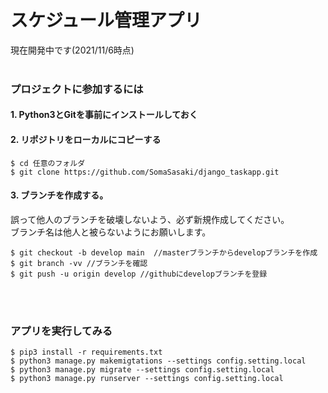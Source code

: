 # スケジュール管理アプリ
現在開発中です(2021/11/6時点)
<br>
<br>

### プロジェクトに参加するには


#### 1. Python3とGitを事前にインストールしておく
#### 2. リポジトリをローカルにコピーする

```
$ cd 任意のフォルダ
$ git clone https://github.com/SomaSasaki/django_taskapp.git
```

#### 3. ブランチを作成する。<br>
誤って他人のブランチを破壊しないよう、必ず新規作成してください。<br>
ブランチ名は他人と被らないようにお願いします。

```
$ git checkout -b develop main  //masterブランチからdevelopブランチを作成
$ git branch -vv //ブランチを確認
$ git push -u origin develop //githubにdevelopブランチを登録
```

<br>
<br>

### アプリを実行してみる

```
$ pip3 install -r requirements.txt
$ python3 manage.py makemigtations --settings config.setting.local
$ python3 manage.py migrate --settings config.setting.local
$ python3 manage.py runserver --settings config.setting.local
```

